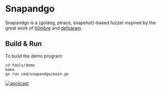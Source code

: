 # Snapandgo

Snapandgo is a {golang, ptrace, snapshot}-based fuzzer inspired by the great work of [h0mbre](https://github.com/h0mbre/Fuzzing/tree/master/Caveman4) and [defparam](https://github.com/defparam/Coldsnap). 

## Build & Run

To build the demo program:
```
cd tools/demo
make
go run cmd/snapandgo/main.go
```

[![asciicast](https://asciinema.org/a/oaRdpYrOorg9QKIWoV86AhVmv.svg)](https://asciinema.org/a/oaRdpYrOorg9QKIWoV86AhVmv)
